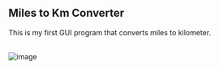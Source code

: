 <h2>Miles to Km Converter</h2>

This is my first GUI program that converts miles to kilometer.

<br/>


<img src="https://i.imgur.com/WyYmtl4.png" alt="image"/>
